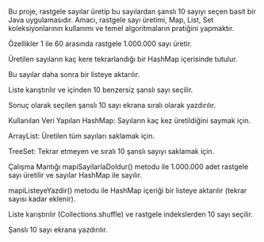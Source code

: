 Bu proje, rastgele sayılar üretip bu sayılardan şanslı 10 sayıyı seçen basit bir Java uygulamasıdır.
Amacı, rastgele sayı üretimi, Map, List, Set koleksiyonlarının kullanımı ve temel algoritmaların pratiğini yapmaktır.

Özellikler
1 ile 60 arasında rastgele 1.000.000 sayı üretir.

Üretilen sayıların kaç kere tekrarlandığı bir HashMap içerisinde tutulur.

Bu sayılar daha sonra bir listeye aktarılır.

Liste karıştırılır ve içinden 10 benzersiz şanslı sayı seçilir.

Sonuç olarak seçilen şanslı 10 sayı ekrana sıralı olarak yazdırılır.

Kullanılan Veri Yapıları
HashMap: Sayıların kaç kez üretildiğini saymak için.

ArrayList: Üretilen tüm sayıları saklamak için.

TreeSet: Tekrar etmeyen ve sıralı 10 şanslı sayıyı saklamak için.

Çalışma Mantığı
mapiSayilarlaDoldur() metodu ile 1.000.000 adet rastgele sayı üretilir ve sayılar HashMap ile sayılır.

mapiListeyeYazdir() metodu ile HashMap içeriği bir listeye aktarılır (tekrar sayısı kadar eklenir).

Liste karıştırılır (Collections.shuffle) ve rastgele indekslerden 10 sayı seçilir.

Şanslı 10 sayı ekrana yazdırılır.
